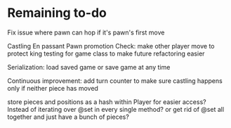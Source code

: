 # Remaining to-do
Fix issue where pawn can hop if it's pawn's first move

Castling
En passant
Pawn promotion
Check: make other player move to protect king
testing for game class to make future refactoring easier

Serialization: load saved game or save game at any time

Continuous improvement:
add turn counter to make sure castling happens only if neither piece has moved

store pieces and positions as a hash within Player for easier access?
Instead of iterating over @set in every single method?
or get rid of @set all together and just have a bunch of pieces?
